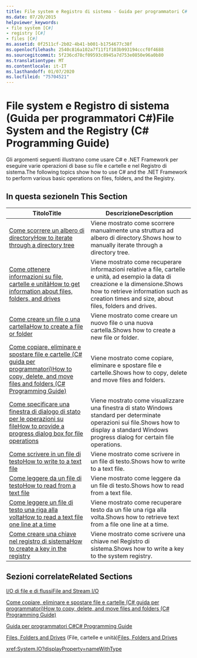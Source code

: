 ```yaml
---
title: File system e Registro di sistema - Guida per programmatori C#
ms.date: 07/20/2015
helpviewer_keywords:
- file system [C#]
- registry [C#]
- files [C#]
ms.assetid: 0f2511cf-2b02-4b41-b001-b1754677c38f
ms.openlocfilehash: 2540c816a102a7f11f1f103b993194cccf0f4688
ms.sourcegitcommit: 5f236cd78cf09593c8945a7d753e0850e96a0b80
ms.translationtype: MT
ms.contentlocale: it-IT
ms.lasthandoff: 01/07/2020
ms.locfileid: "75704521"
---
```

# <a name="file-system-and-the-registry-c-programming-guide"></a><span data-ttu-id="21ddf-102">File system e Registro di sistema (Guida per programmatori C#)</span><span class="sxs-lookup"><span data-stu-id="21ddf-102">File System and the Registry (C# Programming Guide)</span></span>
<span data-ttu-id="21ddf-103">Gli argomenti seguenti illustrano come usare C# e .NET Framework per eseguire varie operazioni di base su file e cartelle e nel Registro di sistema.</span><span class="sxs-lookup"><span data-stu-id="21ddf-103">The following topics show how to use C# and the .NET Framework to perform various basic operations on files, folders, and the Registry.</span></span>  
  
## <a name="in-this-section"></a><span data-ttu-id="21ddf-104">In questa sezione</span><span class="sxs-lookup"><span data-stu-id="21ddf-104">In This Section</span></span>  
  
|<span data-ttu-id="21ddf-105">**Titolo**</span><span class="sxs-lookup"><span data-stu-id="21ddf-105">**Title**</span></span>|<span data-ttu-id="21ddf-106">**Descrizione**</span><span class="sxs-lookup"><span data-stu-id="21ddf-106">**Description**</span></span>|  
|---------------|---------------------|  
|[<span data-ttu-id="21ddf-107">Come scorrere un albero di directory</span><span class="sxs-lookup"><span data-stu-id="21ddf-107">How to iterate through a directory tree</span></span>](./how-to-iterate-through-a-directory-tree.md)|<span data-ttu-id="21ddf-108">Viene mostrato come scorrere manualmente una struttura ad albero di directory.</span><span class="sxs-lookup"><span data-stu-id="21ddf-108">Shows how to manually iterate through a directory tree.</span></span>|  
|[<span data-ttu-id="21ddf-109">Come ottenere informazioni su file, cartelle e unità</span><span class="sxs-lookup"><span data-stu-id="21ddf-109">How to get information about files, folders, and drives</span></span>](./how-to-get-information-about-files-folders-and-drives.md)|<span data-ttu-id="21ddf-110">Viene mostrato come recuperare informazioni relative a file, cartelle e unità, ad esempio la data di creazione e la dimensione.</span><span class="sxs-lookup"><span data-stu-id="21ddf-110">Shows how to retrieve information such as creation times and size, about files, folders and drives.</span></span>|  
|[<span data-ttu-id="21ddf-111">Come creare un file o una cartella</span><span class="sxs-lookup"><span data-stu-id="21ddf-111">How to create a file or folder</span></span>](./how-to-create-a-file-or-folder.md)|<span data-ttu-id="21ddf-112">Viene mostrato come creare un nuovo file o una nuova cartella.</span><span class="sxs-lookup"><span data-stu-id="21ddf-112">Shows how to create a new file or folder.</span></span>|  
|[<span data-ttu-id="21ddf-113">Come copiare, eliminare e spostare file e cartelle (C# guida per programmatori)</span><span class="sxs-lookup"><span data-stu-id="21ddf-113">How to copy, delete, and move files and folders (C# Programming Guide)</span></span>](./how-to-copy-delete-and-move-files-and-folders.md)|<span data-ttu-id="21ddf-114">Viene mostrato come copiare, eliminare e spostare file e cartelle.</span><span class="sxs-lookup"><span data-stu-id="21ddf-114">Shows how to copy, delete and move files and folders.</span></span>|  
|[<span data-ttu-id="21ddf-115">Come specificare una finestra di dialogo di stato per le operazioni su file</span><span class="sxs-lookup"><span data-stu-id="21ddf-115">How to provide a progress dialog box for file operations</span></span>](./how-to-provide-a-progress-dialog-box-for-file-operations.md)|<span data-ttu-id="21ddf-116">Viene mostrato come visualizzare una finestra di stato Windows standard per determinate operazioni sui file.</span><span class="sxs-lookup"><span data-stu-id="21ddf-116">Shows how to display a standard Windows progress dialog for certain file operations.</span></span>|  
|[<span data-ttu-id="21ddf-117">Come scrivere in un file di testo</span><span class="sxs-lookup"><span data-stu-id="21ddf-117">How to write to a text file</span></span>](./how-to-write-to-a-text-file.md)|<span data-ttu-id="21ddf-118">Viene mostrato come scrivere in un file di testo.</span><span class="sxs-lookup"><span data-stu-id="21ddf-118">Shows how to write to a text file.</span></span>|  
|[<span data-ttu-id="21ddf-119">Come leggere da un file di testo</span><span class="sxs-lookup"><span data-stu-id="21ddf-119">How to read from a text file</span></span>](./how-to-read-from-a-text-file.md)|<span data-ttu-id="21ddf-120">Viene mostrato come leggere da un file di testo.</span><span class="sxs-lookup"><span data-stu-id="21ddf-120">Shows how to read from a text file.</span></span>|  
|[<span data-ttu-id="21ddf-121">Come leggere un file di testo una riga alla volta</span><span class="sxs-lookup"><span data-stu-id="21ddf-121">How to read a text file one line at a time</span></span>](./how-to-read-a-text-file-one-line-at-a-time.md)|<span data-ttu-id="21ddf-122">Viene mostrato come recuperare testo da un file una riga alla volta.</span><span class="sxs-lookup"><span data-stu-id="21ddf-122">Shows how to retrieve text from a file one line at a time.</span></span>|  
|[<span data-ttu-id="21ddf-123">Come creare una chiave nel registro di sistema</span><span class="sxs-lookup"><span data-stu-id="21ddf-123">How to create a key in the registry</span></span>](./how-to-create-a-key-in-the-registry.md)|<span data-ttu-id="21ddf-124">Viene mostrato come scrivere una chiave nel Registro di sistema.</span><span class="sxs-lookup"><span data-stu-id="21ddf-124">Shows how to write a key to the system registry.</span></span>|  
  
## <a name="related-sections"></a><span data-ttu-id="21ddf-125">Sezioni correlate</span><span class="sxs-lookup"><span data-stu-id="21ddf-125">Related Sections</span></span>  
 [<span data-ttu-id="21ddf-126">I/O di file e di flussi</span><span class="sxs-lookup"><span data-stu-id="21ddf-126">File and Stream I/O</span></span>](../../../standard/io/index.md)  
  
 [<span data-ttu-id="21ddf-127">Come copiare, eliminare e spostare file e cartelle (C# guida per programmatori)</span><span class="sxs-lookup"><span data-stu-id="21ddf-127">How to copy, delete, and move files and folders (C# Programming Guide)</span></span>](./how-to-copy-delete-and-move-files-and-folders.md)
  
 [<span data-ttu-id="21ddf-128">Guida per programmatori C#</span><span class="sxs-lookup"><span data-stu-id="21ddf-128">C# Programming Guide</span></span>](../index.md)  
  
 <span data-ttu-id="21ddf-129">[Files, Folders and Drives](./index.md) (File, cartelle e unità)</span><span class="sxs-lookup"><span data-stu-id="21ddf-129">[Files, Folders and Drives](./index.md)</span></span>  
  
 <xref:System.IO?displayProperty=nameWithType>
